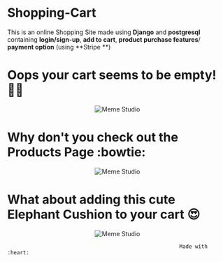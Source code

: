 # Shopping-Cart
This is an online Shopping Site made using **Django** and **postgresql** containing **login/sign-up**, **add to cart**, **product purchase features**/ **payment option** (using **Stripe **)

# Oops your cart seems to be empty! :ok_woman:
<p align="center">
  <img align="center" alt="Meme Studio" src="https://github.com/sneha-nitdgp/Shopping-Cart/blob/master/screenshots/Capture.PNG" />
</p>
 
# Why don't you check out the Products Page  :bowtie:

<p align="center">
  <img align="center" alt="Meme Studio" src="https://github.com/sneha-nitdgp/Shopping-Cart/blob/master/screenshots/Capture1.PNG" />
</p>

# What about adding this cute Elephant Cushion to your cart :heart_eyes:

<p align="center">
  <img align="center" alt="Meme Studio" src="https://github.com/sneha-nitdgp/Shopping-Cart/blob/master/screenshots/add%20to%20cart.PNG" />
</p>

                                                           Made with :heart: 
